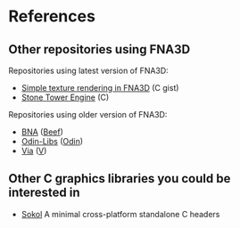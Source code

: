 # References

## Other repositories using FNA3D

Repositories using latest version of FNA3D:

* [Simple texture rendering in FNA3D](https://gist.github.com/jessechounard/d4252efc12ee24494484611d92b1debe) \(C gist)
* [Stone Tower Engine](https://github.com/silenttowergames/stonetowerengine) \(C)

Repositories using older version of FNA3D:

* [BNA](https://github.com/KillaMaaki/BNA) ([Beef](https://www.beeflang.org/))
* [Odin-Libs](https://github.com/prime31/Odin-Libs) ([Odin](https://odin-lang.org/))
* [Via](https://github.com/prime31/via) ([V](https://vlang.io/))

## Other C graphics libraries you could be interested in

* [Sokol](https://github.com/floooh/sokol)
A minimal cross-platform standalone C headers
